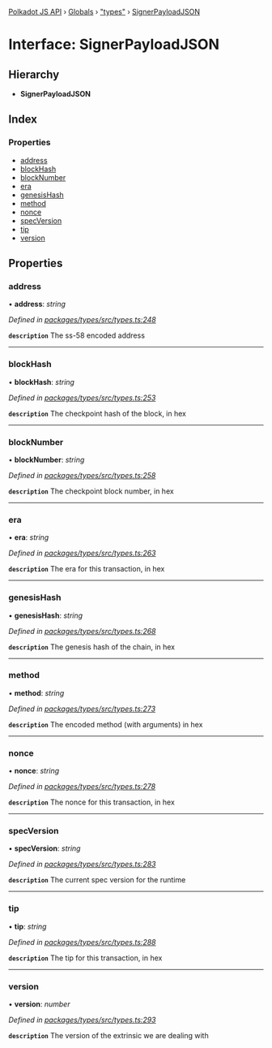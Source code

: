 [Polkadot JS API](../README.md) › [Globals](../globals.md) › ["types"](../modules/_types_.md) › [SignerPayloadJSON](_types_.signerpayloadjson.md)

# Interface: SignerPayloadJSON

## Hierarchy

* **SignerPayloadJSON**

## Index

### Properties

* [address](_types_.signerpayloadjson.md#address)
* [blockHash](_types_.signerpayloadjson.md#blockhash)
* [blockNumber](_types_.signerpayloadjson.md#blocknumber)
* [era](_types_.signerpayloadjson.md#era)
* [genesisHash](_types_.signerpayloadjson.md#genesishash)
* [method](_types_.signerpayloadjson.md#method)
* [nonce](_types_.signerpayloadjson.md#nonce)
* [specVersion](_types_.signerpayloadjson.md#specversion)
* [tip](_types_.signerpayloadjson.md#tip)
* [version](_types_.signerpayloadjson.md#version)

## Properties

###  address

• **address**: *string*

*Defined in [packages/types/src/types.ts:248](https://github.com/polkadot-js/api/blob/72e9474f6f/packages/types/src/types.ts#L248)*

**`description`** The ss-58 encoded address

___

###  blockHash

• **blockHash**: *string*

*Defined in [packages/types/src/types.ts:253](https://github.com/polkadot-js/api/blob/72e9474f6f/packages/types/src/types.ts#L253)*

**`description`** The checkpoint hash of the block, in hex

___

###  blockNumber

• **blockNumber**: *string*

*Defined in [packages/types/src/types.ts:258](https://github.com/polkadot-js/api/blob/72e9474f6f/packages/types/src/types.ts#L258)*

**`description`** The checkpoint block number, in hex

___

###  era

• **era**: *string*

*Defined in [packages/types/src/types.ts:263](https://github.com/polkadot-js/api/blob/72e9474f6f/packages/types/src/types.ts#L263)*

**`description`** The era for this transaction, in hex

___

###  genesisHash

• **genesisHash**: *string*

*Defined in [packages/types/src/types.ts:268](https://github.com/polkadot-js/api/blob/72e9474f6f/packages/types/src/types.ts#L268)*

**`description`** The genesis hash of the chain, in hex

___

###  method

• **method**: *string*

*Defined in [packages/types/src/types.ts:273](https://github.com/polkadot-js/api/blob/72e9474f6f/packages/types/src/types.ts#L273)*

**`description`** The encoded method (with arguments) in hex

___

###  nonce

• **nonce**: *string*

*Defined in [packages/types/src/types.ts:278](https://github.com/polkadot-js/api/blob/72e9474f6f/packages/types/src/types.ts#L278)*

**`description`** The nonce for this transaction, in hex

___

###  specVersion

• **specVersion**: *string*

*Defined in [packages/types/src/types.ts:283](https://github.com/polkadot-js/api/blob/72e9474f6f/packages/types/src/types.ts#L283)*

**`description`** The current spec version for  the runtime

___

###  tip

• **tip**: *string*

*Defined in [packages/types/src/types.ts:288](https://github.com/polkadot-js/api/blob/72e9474f6f/packages/types/src/types.ts#L288)*

**`description`** The tip for this transaction, in hex

___

###  version

• **version**: *number*

*Defined in [packages/types/src/types.ts:293](https://github.com/polkadot-js/api/blob/72e9474f6f/packages/types/src/types.ts#L293)*

**`description`** The version of the extrinsic we are dealing with
